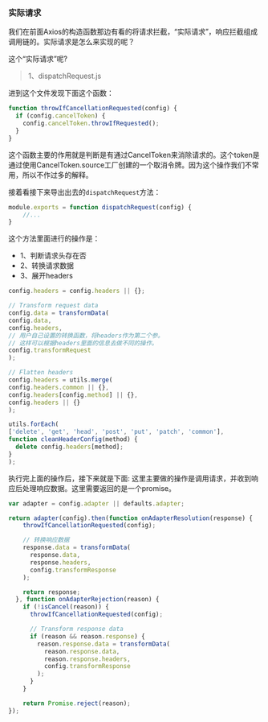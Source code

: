 ### 实际请求

我们在前面Axios的构造函数那边有看的将请求拦截，“实际请求”，响应拦截组成调用链的。实际请求是怎么来实现的呢？

这个“实际请求”呢?

>1、dispatchRequest.js

进到这个文件发现下面这个函数：
```js
function throwIfCancellationRequested(config) {
  if (config.cancelToken) {
    config.cancelToken.throwIfRequested();
  }
}
```
这个函数主要的作用就是判断是有通过CancelToken来消除请求的。这个token是通过使用CancelToken.source工厂创建的一个取消令牌。因为这个操作我们不常用，所以不作过多的解释。

接着看接下来导出出去的`dispatchRequest`方法：

```js
module.exports = function dispatchRequest(config) {
    //...
}
```
这个方法里面进行的操作是：
-   1、判断请求头存在否
-   2、转换请求数据
-   3、展开headers

```js
config.headers = config.headers || {};

// Transform request data
config.data = transformData(
config.data,
config.headers,
// 用户自己设置的转换函数，将headers作为第二个参。
// 这样可以根据headers里面的信息去做不同的操作。
config.transformRequest
);

// Flatten headers
config.headers = utils.merge(
config.headers.common || {},
config.headers[config.method] || {},
config.headers || {}
);

utils.forEach(
['delete', 'get', 'head', 'post', 'put', 'patch', 'common'],
function cleanHeaderConfig(method) {
  delete config.headers[method];
}
);
```
执行完上面的操作后，接下来就是下面:
这里主要做的操作是调用请求，并收到响应后处理响应数据。这里需要返回的是一个promise。

```js
var adapter = config.adapter || defaults.adapter;

return adapter(config).then(function onAdapterResolution(response) {
    throwIfCancellationRequested(config);

    // 转换响应数据
    response.data = transformData(
      response.data,
      response.headers,
      config.transformResponse
    );

    return response;
  }, function onAdapterRejection(reason) {
    if (!isCancel(reason)) {
      throwIfCancellationRequested(config);

      // Transform response data
      if (reason && reason.response) {
        reason.response.data = transformData(
          reason.response.data,
          reason.response.headers,
          config.transformResponse
        );
      }
    }

    return Promise.reject(reason);
});
```
